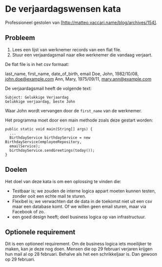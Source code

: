 # De verjaardagswensen kata

Professioneel gestolen van [http://matteo.vaccari.name/blog/archives/154].

## Probleem

1. Lees een lijst van werknemer records van een flat file.
2. Stuur een verjaardagsmail naar elke werknemer die vandaag verjaart.

De flat file is in het csv formaat:

last_name, first_name, date_of_birth, email
Doe, John, 1982/10/08, john.doe@example.com
Ann, Mary, 1975/09/11, mary.ann@example.com

De verjaardagsmail heeft de volgende text:

    Subject: Gelukkige Verjaardag
    Gelukkige verjaardag, beste John

Waar John wordt vervangen door de `first_name` van de werknemer.

Het programma moet door een main methode zoals deze gestart worden:

```
public static void main(String[] args) {
  ...
  BirthdayService birthdayService = new BirthdayService(employeeRepository,
  emailService);
  birthdayService.sendGreetings(today());
}
```

## Doelen

Het doel van deze kata is om een oplossing te vinden die:
* Testbaar is; we zouden de interne logica appart moeten kunnen testen, zonder
  ooit een echte mail te sturen.
* Flexibel is; we verwachten dat de data in de toekomst niet uit een csv maar
  een database komt. Of we willen geen email sturen, maar via Facebook of zo.
* een goed design heeft; deel business logica op van infrastructuur.

## Optionele requirement

Dit is een optioneel  requirement.
Om de business logica iets moeilijker te maken, kan je deze nog doen.
Mensen die op 29 februari verjaren krijgen hun mail al op 28 februari.
Behalve als het een schrikkeljaar is.
Dan gewoon op 29 februari.
